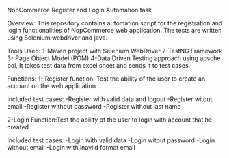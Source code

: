  NopCommerce Register and Login Automation task

Overview:
This repository contains automation script for the registration and login functionalities of NopCommerce web application.
The tests are written using Selenium webdriver and java.

Tools Used:
 1-Maven project with Selenium WebDriver 
 2-TestNG Framework
 3- Page Object Model (POM) 
 4-Data Driven Testing approach using apsche poi, It takes test data from excel sheet and sends it to test cases.
 
 Functions:
1- Register function: Test the ability of the user to create an account on the web application

 Included test cases:
-Register with valid data and logout
-Register witout email
-Register without password
-Register without last name

2-Login Function:Test the ability of the user to login with account that he created

Included test cases:
-Login with valid data
-Login witout password
-Login without email
-Login with inavlid format email










 
 
